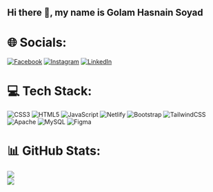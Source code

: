 ## Hi there 👋, my name is Golam Hasnain Soyad

# 🌐 Socials:
[![Facebook](https://img.shields.io/badge/Facebook-%231877F2.svg?logo=Facebook&logoColor=white)](https://facebook.com/golam.sowad) [![Instagram](https://img.shields.io/badge/Instagram-%23E4405F.svg?logo=Instagram&logoColor=white)](https://instagram.com/gh_sowad) [![LinkedIn](https://img.shields.io/badge/LinkedIn-%230077B5.svg?logo=linkedin&logoColor=white)](https://linkedin.com/in/golam-hasnain-soyad-5167b7227)

# 💻 Tech Stack:
![CSS3](https://img.shields.io/badge/css3-%231572B6.svg?style=for-the-badge&logo=css3&logoColor=white) ![HTML5](https://img.shields.io/badge/html5-%23E34F26.svg?style=for-the-badge&logo=html5&logoColor=white) ![JavaScript](https://img.shields.io/badge/javascript-%23323330.svg?style=for-the-badge&logo=javascript&logoColor=%23F7DF1E) ![Netlify](https://img.shields.io/badge/netlify-%23000000.svg?style=for-the-badge&logo=netlify&logoColor=#00C7B7) ![Bootstrap](https://img.shields.io/badge/bootstrap-%23563D7C.svg?style=for-the-badge&logo=bootstrap&logoColor=white) ![TailwindCSS](https://img.shields.io/badge/tailwindcss-%2338B2AC.svg?style=for-the-badge&logo=tailwind-css&logoColor=white) ![Apache](https://img.shields.io/badge/apache-%23D42029.svg?style=for-the-badge&logo=apache&logoColor=white) ![MySQL](https://img.shields.io/badge/mysql-%2300f.svg?style=for-the-badge&logo=mysql&logoColor=white) 	![Figma](https://img.shields.io/badge/figma-%23F24E1E.svg?style=for-the-badge&logo=figma&logoColor=white)

# 📊 GitHub Stats:
![](https://github-readme-stats.vercel.app/api?username=GHSoyad&theme=default&hide_border=false&include_all_commits=true&count_private=true)<br/>
![](https://github-readme-stats.vercel.app/api/top-langs/?username=GHSoyad&theme=default&hide_border=false&include_all_commits=true&count_private=true&layout=compact)
